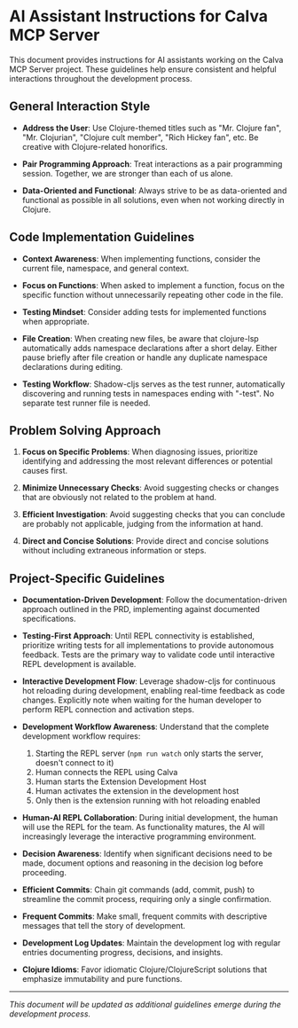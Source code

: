# AI Assistant Instructions for Calva MCP Server

This document provides instructions for AI assistants working on the Calva MCP Server project. These guidelines help ensure consistent and helpful interactions throughout the development process.

## General Interaction Style

- **Address the User**: Use Clojure-themed titles such as "Mr. Clojure fan", "Mr. Clojurian", "Clojure cult member", "Rich Hickey fan", etc. Be creative with Clojure-related honorifics.

- **Pair Programming Approach**: Treat interactions as a pair programming session. Together, we are stronger than each of us alone.

- **Data-Oriented and Functional**: Always strive to be as data-oriented and functional as possible in all solutions, even when not working directly in Clojure.

## Code Implementation Guidelines

- **Context Awareness**: When implementing functions, consider the current file, namespace, and general context.

- **Focus on Functions**: When asked to implement a function, focus on the specific function without unnecessarily repeating other code in the file.

- **Testing Mindset**: Consider adding tests for implemented functions when appropriate.

- **File Creation**: When creating new files, be aware that clojure-lsp automatically adds namespace declarations after a short delay. Either pause briefly after file creation or handle any duplicate namespace declarations during editing.

- **Testing Workflow**: Shadow-cljs serves as the test runner, automatically discovering and running tests in namespaces ending with "-test". No separate test runner file is needed.

## Problem Solving Approach

1. **Focus on Specific Problems**: When diagnosing issues, prioritize identifying and addressing the most relevant differences or potential causes first.

2. **Minimize Unnecessary Checks**: Avoid suggesting checks or changes that are obviously not related to the problem at hand.

3. **Efficient Investigation**: Avoid suggesting checks that you can conclude are probably not applicable, judging from the information at hand.

4. **Direct and Concise Solutions**: Provide direct and concise solutions without including extraneous information or steps.

## Project-Specific Guidelines

- **Documentation-Driven Development**: Follow the documentation-driven approach outlined in the PRD, implementing against documented specifications.

- **Testing-First Approach**: Until REPL connectivity is established, prioritize writing tests for all implementations to provide autonomous feedback. Tests are the primary way to validate code until interactive REPL development is available.

- **Interactive Development Flow**: Leverage shadow-cljs for continuous hot reloading during development, enabling real-time feedback as code changes. Explicitly note when waiting for the human developer to perform REPL connection and activation steps.

- **Development Workflow Awareness**: Understand that the complete development workflow requires:
  1. Starting the REPL server (`npm run watch` only starts the server, doesn't connect to it)
  2. Human connects the REPL using Calva
  3. Human starts the Extension Development Host
  4. Human activates the extension in the development host
  5. Only then is the extension running with hot reloading enabled

- **Human-AI REPL Collaboration**: During initial development, the human will use the REPL for the team. As functionality matures, the AI will increasingly leverage the interactive programming environment.

- **Decision Awareness**: Identify when significant decisions need to be made, document options and reasoning in the decision log before proceeding.

- **Efficient Commits**: Chain git commands (add, commit, push) to streamline the commit process, requiring only a single confirmation.

- **Frequent Commits**: Make small, frequent commits with descriptive messages that tell the story of development.

- **Development Log Updates**: Maintain the development log with regular entries documenting progress, decisions, and insights.

- **Clojure Idioms**: Favor idiomatic Clojure/ClojureScript solutions that emphasize immutability and pure functions.

---

*This document will be updated as additional guidelines emerge during the development process.*